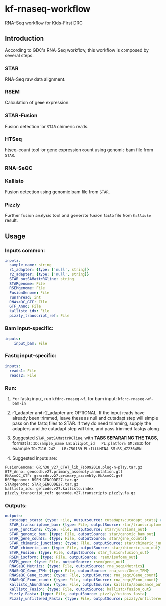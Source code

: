 # kf-rnaseq-workflow
RNA-Seq workflow for Kids-First DRC

## Introduction
According to GDC's RNA-Seq workflow, this workflow is composed by several steps.

### STAR
RNA-Seq raw data alignment.
### RSEM
Calculation of gene expression.
### STAR-Fusion
Fusion detection for `STAR` chimeric reads.
### HTSeq
htseq-count tool for gene expression count using genomic bam file from `STAR`.
### RNA-SeQC
### Kallisto
Fusion detection using genomic bam file from `STAR`.
### Pizzly
Further fusion analysis tool and generate fusion fasta file from `Kallisto` result.


## Usage

### Inputs common:
```yaml
inputs:
  sample_name: string
  r1_adapter: {type: ['null', string]}
  r2_adapter: {type: ['null', string]}
  STAR_outSAMattrRGline: string
  STARgenome: File
  RSEMgenome: File
  FusionGenome: File
  runThread: int
  RNAseQC_GTF: File
  GTF_Anno: File
  kallisto_idx: File
  pizzly_transcript_ref: File
```

### Bam input-specific:
```yaml
inputs:
    input_bam: File

```

### Fastq input-specific:
```yaml
inputs:
  reads1: File
  reads2: File

```

### Run:

1) For fastq input, run `kfdrc-rnaseq-wf`, for bam input: `kfdrc-rnaseq-wf-bam-in`

2) r1_adapter and r2_adapter are OPTIONAL.  If the input reads have already been trimmed, leave these as null and 
cutadapt step will simple pass on the fastq files to STAR.  If they do need trimming, supply the adapters and the 
cutadapt step will trim, and pass trimmed fastqs along

3) Suggested `STAR_outSAMattrRGline`, with **TABS SEPARATING THE TAGS**,  format is:
    `ID:sample_name LB:aliquot_id   PL:platform SM:BSID`
    for example `ID:7316-242   LB:750189 PL:ILLUMINA SM:BS_W72364MN`
4) Suggested inputs are:
```text
FusionGenome: GRCh38_v27_CTAT_lib_Feb092018.plug-n-play.tar.gz
GTF_Anno: gencode.v27.primary_assembly.annotation.gtf
RNAseQC_GTF: gencode.v27.primary_assembly.RNAseQC.gtf
RSEMgenome: RSEM_GENCODE27.tar.gz
STARgenome: STAR_GENCODE27.tar.gz
kallisto_idx: gencode.v27.kallisto.index
pizzly_transcript_ref: gencode.v27.transcripts.pizzly.fa.gz
```

### Outputs:
```yaml
outputs:
  cutadapt_stats: {type: File, outputSource: cutadapt/cutadapt_stats} # only if adapter supplied
  STAR_transcriptome_bam: {type: File, outputSource: star/transcriptome_bam_out}
  STAR_junctions: {type: File, outputSource: star/junctions_out}
  STAR_genomic_bam: {type: File, outputSource: star/genomic_bam_out}
  STAR_gene_counts: {type: File, outputSource: star/gene_counts}
  STAR_chimeric_junctions: {type: File, outputSource: star/chimeric_junctions}
  STAR_chimeric_sam: {type: File, outputSource: star/chimeric_sam_out}
  STAR_Fusion: {type: File, outputSource: star_fusion/fusion_out}
  RSEM_isoform: {type: File, outputSource: rsem/isoform_out}
  RSEM_gene: {type: File, outputSource: rsem/gene_out}
  RNASeQC_Metrics: {type: File, outputSource: rna_seqc/Metrics}
  RNASeQC_Gene_TPM: {type: File, outputSource: rna_seqc/Gene_TPM}
  RNASeQC_Gene_count: {type: File, outputSource: rna_seqc/Gene_count}
  RNASeQC_Exon_count: {type: File, outputSource: rna_seqc/Exon_count}
  kallisto_Abundance: {type: File, outputSource: kallisto/abundance_out}
  kallisto_Fusion: {type: File, outputSource: kallisto/fusion_out}
  Pizzly_Fasta: {type: File, outputSource: pizzly/fusions_fasta}
  Pizzly_unfiltered_Fasta: {type: File, outputSource: pizzly/unfiltered_fusion_fasta}
  ```
